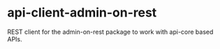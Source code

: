 # api-client-admin-on-rest
REST client for the admin-on-rest package to work with api-core based APIs.
